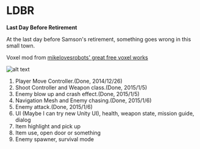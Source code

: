LDBR
====

**Last Day Before Retirement**

At the last day before Samson's retirement, something goes wrong in this small town.

Voxel mod from [mikelovesrobots' great free voxel works](https://github.com/mikelovesrobots/mmmm)

![alt text](http://106.186.28.188/wordpress/wp-content/uploads/2015/01/屏幕快照-2015-01-06-17.40.08.png)

1. Player Move Controller.(Done, 2014/12/26)
2. Shoot Controller and Weapon class.(Done, 2015/1/5)
3. Enemy blow up and crash effect.(Done, 2015/1/5)
4. Navigation Mesh and Enemy chasing.(Done, 2015/1/6)
5. Enemy attack.(Done, 2015/1/6)
6. UI (Maybe I can try new Unity UI), health, weapon state, mission guide, dialog
7. Item highlight and pick up
8. Item use, open door or something
9. Enemy spawner, survival mode
